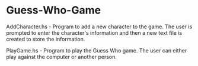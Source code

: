 # Guess-Who-Game

AddCharacter.hs - Program to add a new character to the game. The user is prompted to enter the character's information and then a new text file is created to store the information.

PlayGame.hs - Program to play the Guess Who game. The user can either play against the computer or another person.